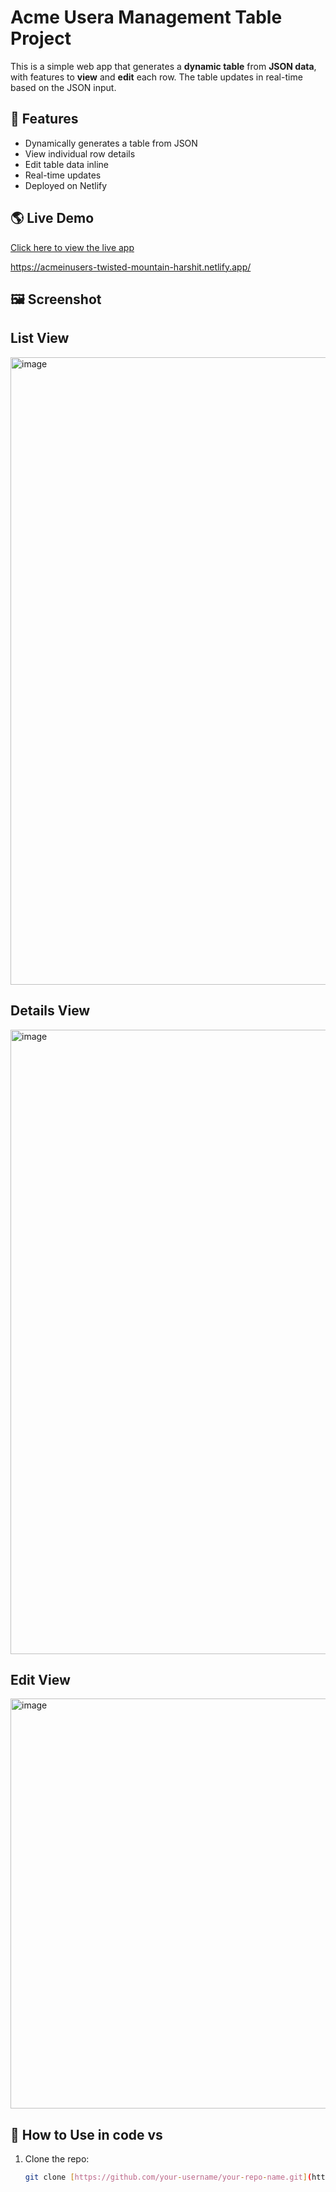 # Acme Usera Management Table Project

This is a simple web app that generates a **dynamic table** from **JSON data**, with features to **view** and **edit** each row. The table updates in real-time based on the JSON input.

## 🚀 Features

- Dynamically generates a table from JSON
- View individual row details
-  Edit table data inline
-  Real-time updates
- Deployed on Netlify

## 🌎 Live Demo

[Click here to view the live app](https://acmeinusers-twisted-mountain-harshit.netlify.app/)

https://acmeinusers-twisted-mountain-harshit.netlify.app/
## 🖼️ Screenshot

## List View

<img width="1891" height="1004" alt="image" src="https://github.com/user-attachments/assets/d4a4d69e-ed60-4036-8b86-e2197cb1f37c" />


## Details  View
<img width="1904" height="999" alt="image" src="https://github.com/user-attachments/assets/96f74853-d8b5-40c2-9089-6ecf473d15e2" />


## Edit  View
<img width="1881" height="656" alt="image" src="https://github.com/user-attachments/assets/61e16148-d9c8-4ed9-a4bd-6fe44af3d619" />


## 📁 How to Use in code vs

1. Clone the repo:

   ```bash
   git clone [https://github.com/your-username/your-repo-name.git](https://github.com/Harshit-Badaya/acme.inc-app-twisted-mountain-animation.git)





